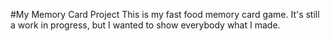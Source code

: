 #My Memory Card Project
This is my fast food memory card game. It's still a work in progress, but I wanted to show everybody what I made.
